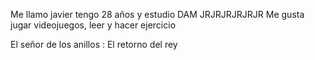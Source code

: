 Me llamo javier tengo 28 años y estudio DAM
JRJRJRJRJRJR
Me gusta jugar videojuegos, leer y hacer ejercicio

El señor de los anillos : El retorno del rey
